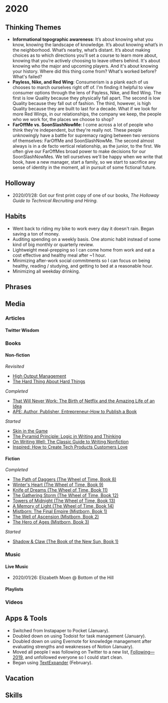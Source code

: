 # 2020

## Thinking Themes
- **Informational topographic awareness**: It’s about knowing what you know, knowing the landscape of knowledge. It’s about knowing what’s in the neighborhood. What’s nearby, what’s distant. It’s about making choices as to which directions you’ll set a course to learn more about, knowing that you’re actively choosing to leave others behind. It's about knowing who the major and upcoming players. And it's about knowing your history. Where did this thing come from? What's worked before? What's failed?
- **Payless, Nike, and Red Wing**: Consumerism is a plank each of us chooses to march ourselves right off of. I'm finding it helpful to view consumer options through the lens of Payless, Nike, and Red Wing. The first is low Quality because they physically fall apart. The second is low Quality because they fall out of fashion. The third, however, is high Quality because they are built to last for a decade. What if we look for more Red Wings, in our relationships, the company we keep, the people who we work for, the places we choose to shop?
- **FarOffMe vs. SoonSlashNowMe**: I come across a lot of people who think they're independent, but they're really not. These people unknowingly have a battle for supremacy raging between two versions of themselves: FarOffMe and SoonSlashNowMe. The second almost always is in a de facto vertical relationship, as the junior, to the first. We often give our FarOffMes broad power to make decisions for our SoonSlashNowMes. We tell ourselves we'll be happy when we write that book, have a new manager, start a family, so we start to sacrifice any sense of identity in the moment, all in pursuit of some fictional future.

## Holloway
- 2020/01/28: Got our first print copy of one of our books, *The Holloway Guide to Technical Recruiting and Hiring.*

## Habits
- Went back to riding my bike to work every day it doesn't rain. Began saving a ton of money. 
- Auditing spending on a weekly basis. One atomic habit instead of some kind of big monthly or quarterly review.
- Lightweight meal-prepping so I can come home from work and eat a cost effective and healthy meal after ~1 hour. 
- Minimizing after-work social commitments so I can focus on being healthy, reading / studying, and getting to bed at a reasonable hour. 
- Minimizing all weekday drinking. 

## Phrases

## Media

### Articles

#### Twitter Wisdom

### Books

#### Non-fiction

*Revisited*
- [High Output Management](https://www.amazon.com/High-Output-Management-Andrew-Grove/dp/0679762884/)
- [The Hard Thing About Hard Things](https://www.amazon.com/Hard-Thing-About-Things-Building/dp/0062273205)

*Completed*
- [That Will Never Work: The Birth of Netflix and the Amazing Life of an Idea](https://www.amazon.com/gp/product/B07QLL7N7D)
- [APE: Author, Publisher, Entrepreneur-How to Publish a Book](https://www.amazon.com/gp/product/0988523108)

*Started*
- [Skin in the Game](https://www.amazon.com/Skin-Game-Hidden-Asymmetries-Daily-ebook/dp/B075HYVP7C/)
- [The Pyramid Principle: Logic in Writing and Thinking](https://www.amazon.com/Pyramid-Principle-Logic-Writing-Thinking/dp/0273710516)
- [On Writing Well: The Classic Guide to Writing Nonfiction](https://www.amazon.com/gp/product/0060891548)
- [Inspired: How to Create Tech Products Customers Love](https://www.amazon.com/gp/product/B077NRB36N)

#### Fiction

*Completed*
- [The Path of Daggers (The Wheel of Time, Book 8)](https://www.amazon.com/Path-Daggers-Eight-Wheel-Other-ebook/dp/B003H4I44K)
- [Winter's Heart (The Wheel of Time, Book 9)](https://www.amazon.com/Winters-Heart-Wheel-Time-Book/dp/081257558X)
- [Knife of Dreams (The Wheel of Time, Book 11)](https://www.amazon.com/Knife-Dreams-Eleven-Wheel-Other-ebook/dp/B000SEH2NG)
- [The Gathering Storm (The Wheel of Time, Book 12)](https://www.amazon.com/Gathering-Storm-Book-Twelve-Wheel/dp/0765341530)
- [Towers of Midnight (The Wheel of Time, Book 13)](https://www.amazon.com/Towers-Midnight-Wheel-Robert-Jordan/dp/0765364875)
- [A Memory of Light (The Wheel of Time, Book 14)](https://www.amazon.com/Memory-Light-Wheel-Time/dp/0765364883)
- [Mistborn: The Final Empire (Mistborn, Book 1)](https://www.amazon.com/gp/product/B002GYI9C4)
- [The Well of Ascension (Mistborn, Book 2)](https://www.amazon.com/dp/B000UZQI0Q/)
- [The Hero of Ages (Mistborn, Book 3)](https://www.amazon.com/gp/product/B002LC8HF0)

*Started*
- [Shadow & Claw (The Book of the New Sun, Book 1)](https://www.amazon.com/gp/product/B008S0E77Q/)


### Music

#### Live Music
- 2020/01/26: Elizabeth Moen @ Bottom of the Hill

#### Playlists

### Videos

## Apps & Tools
- Switched from Instapaper to Pocket (January).
- Doubled down on using Todoist for task management (January).
- Doubled down on using Evernote for knowledge management after evaluating strengths and weaknesses of Notion (January).
- Moved all people I was following on Twitter to a new list, [Following—2019](https://twitter.com/SparksZilla/lists/following-2019), and unfollowed everyone so I could start clean.
- Began using [TextExpander](https://app.textexpander.com/) (February). 

## Vacation

## Skills
